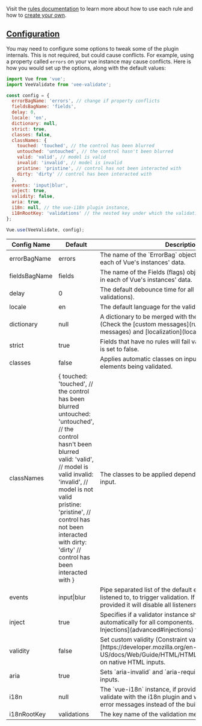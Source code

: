 Visit the [rules documentation](rules.html#available-rules) to learn more about how to use each rule and how to [create your own](rules.html#custom-rules).

## [Configuration](#configuration)

You may need to configure some options to tweak some of the plugin internals. This is not required, but could cause conflicts. For example, using a property called `errors` on your vue instance may cause conflicts. Here is how you would set up the options, along with the default values:

```js
import Vue from 'vue';
import VeeValidate from 'vee-validate';

const config = {
  errorBagName: 'errors', // change if property conflicts
  fieldsBagName: 'fields',
  delay: 0,
  locale: 'en',
  dictionary: null,
  strict: true,
  classes: false,
  classNames: {
    touched: 'touched', // the control has been blurred
    untouched: 'untouched', // the control hasn't been blurred
    valid: 'valid', // model is valid
    invalid: 'invalid', // model is invalid
    pristine: 'pristine', // control has not been interacted with
    dirty: 'dirty' // control has been interacted with
  },
  events: 'input|blur',
  inject: true,
  validity: false,
  aria: true,
  i18n: null, // the vue-i18n plugin instance,
  i18nRootKey: 'validations' // the nested key under which the validation messsages will be located
};

Vue.use(VeeValidate, config);
```

<table class="table">
    <thead>
        <tr>
            <th>Config Name</th>
            <th>Default</th>
            <th>Description</th>
        </tr>
    </thead>
    <tbody>
        <tr>
            <td class="is-method-name">errorBagName</td>
            <td>errors</td>
            <td>The name of the `ErrorBag` object that will be injected in each of Vue's instances' data.</td>
        </tr>
        <tr>
            <td class="is-method-name">fieldsBagName</td>
            <td>fields</td>            
            <td>The name of the Fields (flags) object that will be injected in each of Vue's instances' data.</td>
        </tr>
        <tr>
            <td class="is-method-name">delay</td>
            <td>0</td>
            <td>The default debounce time for all inputs (only affects validations).</td>
        </tr>
        <tr>
            <td class="is-method-name">locale</td>
            <td>en</td>
            <td>The default language for the validation messages.</td>
        </tr>
        <tr>
            <td class="is-method-name">dictionary</td>
            <td>null</td>
            <td>  
              A dictionary to be merged with the validators dictionary. (Check the [custom messages](rules.html#custom-messages) and [localization](localization.html) sections.)
            </td>
        </tr>
        <tr>
            <td class="is-method-name">strict</td>
            <td>true</td>
            <td>Fields that have no rules will fail validation unless `strict` is set to false.</td>
        </tr>
        <tr>
            <td class="is-method-name">classes</td>
            <td>false</td>
            <td>Applies automatic classes on inputs or components root elements being validated.</td>
        </tr>
        <tr>
            <td class="is-method-name">classNames</td>
            <td>
              <code-block>
                  {
                    touched: 'touched', // the control has been blurred
                    untouched: 'untouched', // the control hasn't been blurred
                    valid: 'valid', // model is valid
                    invalid: 'invalid', // model is not valid
                    pristine: 'pristine', // control has not been interacted with
                    dirty: 'dirty' // control has been interacted with
                  }
              </code-block>
            </td>
            <td>The classes to be applied depending on the state of the input.</td>
        </tr>
        <tr>
            <td class="is-method-name">events</td>
            <td>input|blur</td>
            <td>Pipe separated list of the default event names that will be listened to, to trigger validation. If an empty string is provided it will disable all listeners.</td>
        </tr>
        <tr>
            <td class="is-method-name">inject</td>
            <td>true</td>
            <td>
              Specifies if a validator instance should be injected automatically for all components. (See [Component Injections](advanced#injections) for more information.)
            </td>
        </tr>
        <tr>
            <td class="is-method-name">validity</td>
            <td>false</td>
            <td>
                Set custom validity (Constraint validation)[https://developer.mozilla.org/en-US/docs/Web/Guide/HTML/HTML5/Constraint_validation] on native HTML inputs.
            </td>
        </tr>
        <tr>
            <td class="is-method-name">aria</td>
            <td>true</td>
            <td>
                Sets `aria-invalid` and `aria-required` on native HTML inputs.
            </td>
        </tr>
        <tr>
            <td class="is-method-name">i18n</td>
            <td>null</td>
            <td>
                The `vue-i18n` instance, if provided will integrate vee-validate with the i18n plugin and will use it to produce the error messages instead of the built in dictionary.
            </td>
        </tr>
        <tr>
            <td class="is-method-name">i18nRootKey</td>
            <td>validations</td>
            <td>
                The key name of the validation messages for each locale.
            </td>
        </tr>
    </tbody>
</table>
